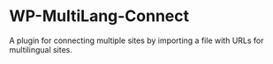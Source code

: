 # WP-MultiLang-Connect
 A plugin for connecting multiple sites by importing a file with URLs for multilingual sites.
